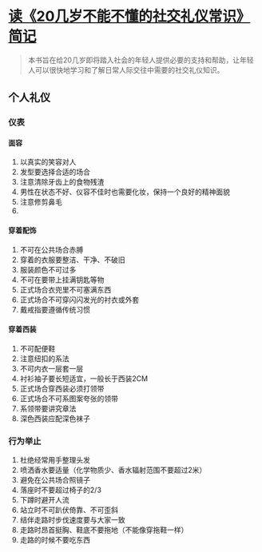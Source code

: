 # [读《20几岁不能不懂的社交礼仪常识》简记](https://github.com/xushulin/blog-S.L.Xu/issues/3)

> 本书旨在给20几岁即将踏入社会的年轻人提供必要的支持和帮助，让年轻人可以很快地学习和了解日常人际交往中需要的社交礼仪知识。

## 个人礼仪

### 仪表

#### 面容
1. 以真实的笑容对人
2. 发型要选择合适的场合
3. 注意清除牙齿上的食物残渣
4. 男性在状态不好、仪容不佳时也需要化妆，保持一个良好的精神面貌
5. 注意修剪鼻毛
6. 

#### 穿着配饰
1. 不可在公共场合赤膊
2. 穿着的衣服要整洁、干净、不破旧
3. 服装颜色不可过多
4. 不可在要带上挂满钥匙等物
5. 正式场合衣兜里不可塞满东西
6. 正式场合不可穿闪闪发光的衬衣或外套
7.  戴戒指要遵循传统习惯

#### 穿着西装
1. 不可配便鞋
2. 注意纽扣的系法
3. 不可内衣一层套一层
4. 衬衫袖子要长短适宜，一般长于西装2CM
5. 正式场合穿西装必须打领带
6. 正式场合不可系图案夸张的领带
7. 系领带要讲究章法
8. 深色西装应配深色袜子

### 行为举止
1. 杜绝经常用手整理头发
2. 喷洒香水要适量（化学物质少、香水辐射范围不要超过2米）
3. 避免在公共场合照镜子
4. 落座时不要超过椅子的2/3
5. 下蹲时避开人流
6. 站立时不可趴伏倚靠、不可歪斜
7. 结伴走路时步伐速度要与大家一致
8. 走路时昂首挺胸、鞋底不要拖地（不能像穿拖鞋一样）
9. 走路的时候不要吃东西





